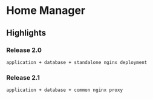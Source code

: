 # Home Manager

## Highlights

### Release 2.0
```
application + database + standalone nginx deployment
```

### Release 2.1
```
application + database + common nginx proxy
```



